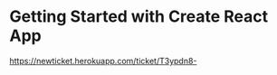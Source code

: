 # Getting Started with Create React App

https://newticket.herokuapp.com/ticket/T3ypdn8-

<!-- setTimeout(function() {
  location.reload();
}, 30000); -->
